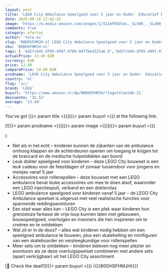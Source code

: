 ```yaml
---
layout: post
title: 'LEGO City Ambulance Speelgoed voor 5 jaar en Ouder  Educatief Bouwpakket voor Kinderen met 2 Minifiguren en Mini Skateboard voor Rollenspellen  Leerzaam Cadeau voor Jongens en Meisje 60451'
date: 2025-09-18 11:42:32
image: 'https://m.media-amazon.com/images/I/511mFRbO1eL._SL500_._SL400_.jpg'
comments: true
category: ofertas
author: 'tole.es'
slug: 'B0DHSFHMJH-nl LEGO City Ambulance Speelgoed voor 5 jaar en Ouder...'
sku: 'B0DHSFHMJH-nl'
tags: [ '6d2fcb45-df05-499f-9780-9477bed321a6_0','6d2fcb45-df05-499f-9780-9477bed321a6_501','Arborist Merchandising Root','Bouw- & constructiespeelgoed','Creatieve spellen','Educatief speelgoed','Self Service','Special Features Stores','Speelgoed & spellen','Speelgoedbouwsets','lego','🇳🇱', ]
actualPrice: 13.49 EUR
currency: EUR
price: 13.49
comparePrice: 19.99 EUR
prodname: 'LEGO City Ambulance Speelgoed voor 5 jaar en Ouder  Educatief Bouwpakket voor Kinderen met 2 Minifiguren en Mini Skateboard voor Rollenspellen  Leerzaam Cadeau voor Jongens en Meisje 60451'
country: 'nl'
flag: '🇳🇱'
brand: 'LEGO'
buyurl: 'https://www.amazon.nl/dp/B0DHSFHMJH/?tag=tolees0b-21'
descuento: '32.52'
average: '13.49'
---
```


You've got [{{< param title >}}]({{< param buyurl >}}) at the following link:

[![{{< param prodname >}}]({{< param image >}})]({{< param buyurl >}})

ℹ️:

- Net als in het echt – kinderen kunnen de zijkanten van de ambulance omhoog klappen en de achterdeuren openen om toegang te krijgen tot de brancard en de medische hulpmiddelen aan boord
- Leuk dokter speelgoed voor kinderen – deze LEGO City bouwset is een leuk cadeau voor de feestdagen of zomaar tussendoor voor jongens en meisjes vanaf 5 jaar
- Accessoires voor rollenspellen – deze bouwset met een LEGO ambulance bevat leuke accessoires om mee te doen alsof, waaronder een LEGO injectiespuit, verband en een dokterstas
- LEGO ambulance speelgoed voor kinderen vanaf 5 jaar – de LEGO City Ambulance speelset is uitgerust met veel realistische functies voor spannende reddingsavonturen
- Een stad waar alles kan – LEGO City is een plek waar kinderen hun grenzeloze fantasie de vrije loop kunnen laten met gebouwen, bouwspeelgoed, voertuigen en inwoners die hen inspireren om te creëren en te ontdekken
- Wat zit er in de doos? – alles wat kinderen nodig hebben om een speelgoed ambulance te bouwen, plus een skatehelling en minifiguren van een skateboarder en verpleegkundige voor rollenspellen
- Meer sets om te ontdekken – kinderen beleven nog meer plezier en avonturen als ze deze voertuigspeelset combineren met andere sets (apart verkrijgbaar) uit het LEGO City assortiment

[🛒 Check the deal!!]({{< param buyurl >}})
{{<world>}}B0DHSFHMJH{{</world>}}
